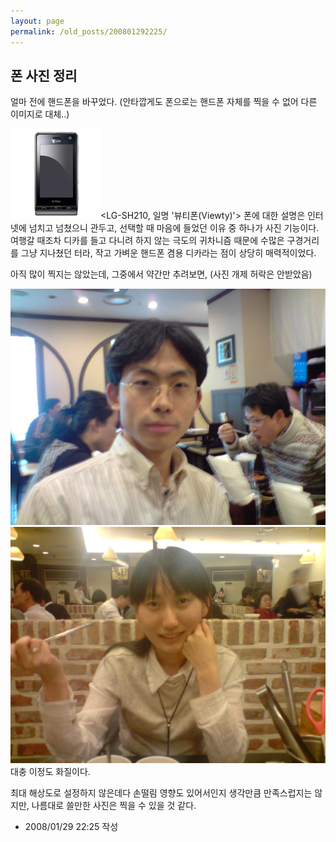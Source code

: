 ```yaml
---
layout: page
permalink: /old_posts/200801292225/
---
```


## 폰 사진 정리

얼마 전에 핸드폰을 바꾸었다. (안타깝게도 폰으로는 핸드폰 자체를 찍을 수 없어 다른 이미지로 대체..)

![c0003499_479f268a73a68.jpg](200801292225/c0003499_479f268a73a68.jpg)<LG-SH210, 일명 '뷰티폰(Viewty)'>
폰에 대한 설명은 인터넷에 넘치고 넘쳤으니 관두고, 선택할 때 마음에 들었던 이유 중 하나가 사진 기능이다. 
여행갈 때조차 디카를 들고 다니려 하지 않는 극도의 귀차니즘 때문에 수많은 구경거리를 그냥 지나쳤던 터라, 작고 가벼운 핸드폰 겸용 디카라는 점이 상당히 매력적이었다.

아직 많이 찍지는 않았는데, 그중에서 약간만 추려보면, (사진 개제 허락은 안받았음)


![c0003499_479f27f51c70e.jpg](200801292225/c0003499_479f27f51c70e.jpg)![c0003499_479f288a419a4.jpg](200801292225/c0003499_479f288a419a4.jpg)
대충 이정도 화질이다. 

최대 해상도로 설정하지 않은데다 손떨림 영향도 있어서인지 생각만큼 만족스럽지는 않지만, 나름대로 쓸만한 사진은 찍을 수 있을 것 같다.






- 2008/01/29 22:25 작성